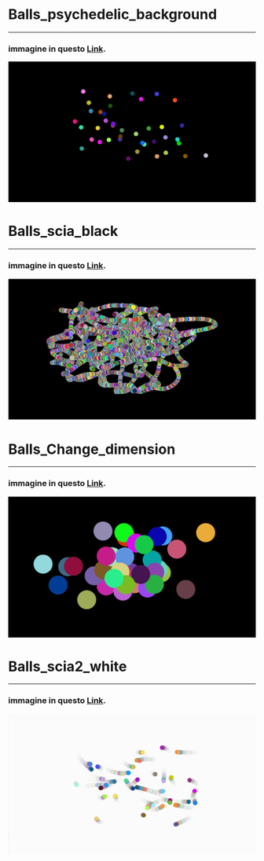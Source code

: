 # Balls_psychedelic_background

--------------------------------------------------------------------------------------------------------------------------------------------------------------------------------------------------------------------------------

### immagine in questo [Link](https://editor.p5js.org/mgabriella/full/KBlAJmgtc).

![](1.1.PNG)

# Balls_scia_black

--------------------------------------------------------------------------------------------------------------------------------------------------------------------------------------------------------------------------------

### immagine in questo [Link](https://editor.p5js.org/mgabriella/full/1_sbJ7qT1).

![](2.PNG)

# Balls_Change_dimension

--------------------------------------------------------------------------------------------------------------------------------------------------------------------------------------------------------------------------------

### immagine in questo [Link](https://editor.p5js.org/mgabriella/full/jaF2NqFDm).

![](3.PNG)

# Balls_scia2_white

--------------------------------------------------------------------------------------------------------------------------------------------------------------------------------------------------------------------------------

### immagine in questo [Link](https://editor.p5js.org/mgabriella/full/Z9loF3z-n).

![](4.PNG)